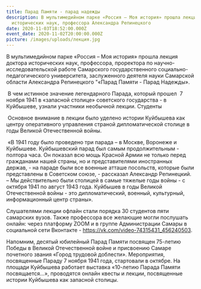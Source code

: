 ```yaml
---
title: Парад Памяти - парад надежды
description: В мультимедийном парке «Россия – Моя история» прошла лекция доктора
  исторических наук, профессора Александра Репинецкого
date: 2020-11-03T18:52:00.000Z
event_date: 2020-11-02T20:00:00.000Z
picture: /images/uploads/лекция.jpg
---
```

<!--StartFragment-->

В мультимедийном парке «Россия – Моя история» прошла лекция доктора исторических наук, профессора, проректора по научно-исследовательской работе Самарского государственного социально-педагогического университета, заслуженного деятеля науки Самарской области Александра Репинецкого "«Парад Памяти - Парад Надежды».

 В чем истинное значение легендарного Парада, который прошел  7 ноября 1941 в «запасной столице» советского государства - в Куйбышеве, узнали участники необычной лекции. Студенты

 Основное внимание в лекции было уделено истории Куйбышева как центру оперативного управления страной дипломатической столице в годы Великой Отечественной войны.

 «В 1941 году было проведено три парада – в Москве, Воронеже и Куйбышеве. Куйбышевский парад был самым продолжительным - полтора часа. Он показал всю мощь Красной Армии не только перед гражданами нашей страны, но и представителями иностранных держав, - на параде были все военные атташе посольств, которые были представлены в Советском союзе, - рассказал Александр Репинецкий. – Мы действительно были столицей в самые тяжелые годы войны - с октября 1941 по август 1943 года. Куйбышев в годы Великой Отечественной войны - это дипломатический, военный, культурный, информационный центр страны».

Слушателями лекции офлайн стали порядка 30 студентов пяти самарских вузов. Также профессора все желающие могли послушать онлайн: через платформу ZOOM и в группе Администрации Самары в социальной сети Вконтакте - https://vk.com/video-74315431_456240503.

Напомним, десятый юбилейный Парад Памяти посвящен 75-летию Победы в Великой Отечественной войне и присвоению Самаре почетного звания «Город трудовой доблести». Мероприятия, посвященные Параду 7 ноября 1941 года, стартовали в октябре. На площади Куйбышева работает выставка «10-летию Парада Памяти посвящается…», проводятся онлайн квесты и лекции, посвященные истории Куйбышева как запасной столицы.

<!--EndFragment-->
